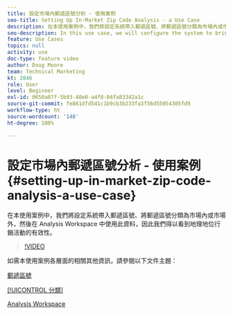 ```yaml
---
title: 設定市場內郵遞區號分析 - 使用案例
seo-title: Setting Up In-Market Zip Code Analysis - a Use Case
description: 在本使用案例中，我們將設定系統帶入郵遞區號、將郵遞區號分類為市場內或市場外，然後在 Analysis Workspace 中使用此資料，因此我們得以看到地理地位行銷活動的有效性。
seo-description: In this use case, we will configure the system to bring in zip codes, classify them as in-market or out-of-market, and then use this data in Analysis Workspace so that we can see the effectiveness of our geo-targeted marketing campaigns.
feature: Use Cases
topics: null
activity: use
doc-type: feature video
author: Doug Moore
team: Technical Marketing
kt: 2846
role: User
level: Beginner
exl-id: 0650a07f-5b93-40e0-a4f0-04fa83342a1c
source-git-commit: fe861dfd541c1b9cb3b233fa3f56d55054305fd9
workflow-type: ht
source-wordcount: '148'
ht-degree: 100%

---
```


# 設定市場內郵遞區號分析 - 使用案例 {#setting-up-in-market-zip-code-analysis-a-use-case}

在本使用案例中，我們將設定系統帶入郵遞區號、將郵遞區號分類為市場內或市場外，然後在 Analysis Workspace 中使用此資料，因此我們得以看到地理地位行銷活動的有效性。

>[!VIDEO](https://video.tv.adobe.com/v/27052/?quality=12)

如需本使用案例各層面的相關其他資訊，請參閱以下文件主題：

[郵遞區號](https://experienceleague.adobe.com/docs/analytics/components/dimensions/zip-code.html?lang=zh-Hant)

[[!UICONTROL 分類]](https://experienceleague.adobe.com/docs/analytics/components/classifications/c-classifications.html?lang=zh-Hant)

[Analysis Workspace](https://experienceleague.adobe.com/docs/analytics/analyze/analysis-workspace/home.html?lang=zh-Hant)
